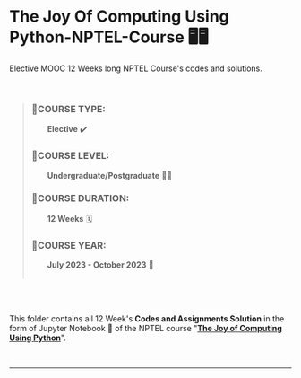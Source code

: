 # The Joy Of Computing Using Python-NPTEL-Course 🖥️🖥️
Elective MOOC 12 Weeks long NPTEL Course's codes and solutions.

<br>

> ### 📓COURSE TYPE:
>
> &emsp;&emsp;<b>Elective</b> ✔️
>
> ### 📓COURSE LEVEL:
>
> &emsp;&emsp;<b>Undergraduate/Postgraduate</b> 🧑‍🎓
>
> ### 📓COURSE DURATION:
>
> &emsp;&emsp;<b>12 Weeks</b> 🗓️
>
> ### 📓COURSE YEAR:
>
> &emsp;&emsp;<b>July 2023 - October 2023</b> 📅 <br><br>

<br><br>

This folder contains all 12 Week's **Codes and Assignments Solution** in the form of Jupyter Notebook 📒 of the NPTEL course "<b><u>The Joy of Computing Using Python</u></b>".

<br>

---
